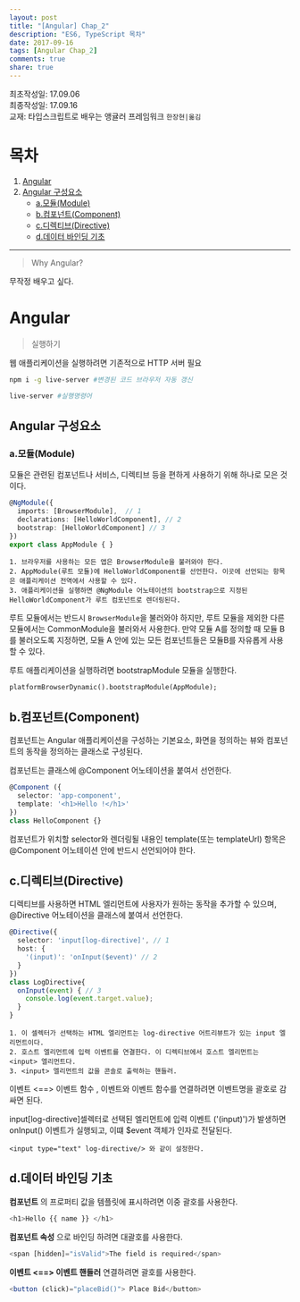 ```yaml
---
layout: post
title: "[Angular] Chap_2"
description: "ES6, TypeScript 목차"
date: 2017-09-16
tags: [Angular Chap_2]
comments: true
share: true
---
```

최초작성일: 17.09.06  
최종작성일: 17.09.16  
교재: 타입스크립트로 배우는 앵귤러 프레임워크 `한장현|옮김`

# 목차  

1. [Angular](#Angular)  
2. [Angular 구성요소](#Angular-구성요소)  
    - [a.모듈(Module)](a-모듈-Module-)
    - [b.컴포넌트(Component)](b-컴포넌트(Component))  
    - [c.디렉티브(Directive)](c-디렉티브-Directive-)
    - [d.데이터 바인딩 기초](d-데이터-바인딩-기초)  

---
> Why Angular?  

무작정 배우고 싶다.  

# Angular  

> 실행하기  

웹 애플리케이션을 실행하려면 기존적으로 HTTP 서버 필요  

```sh
npm i -g live-server #변경된 코드 브라우저 자동 갱신  

live-server #실행명령어
```

## Angular 구성요소  

### a.모듈(Module)  

모듈은 관련된 컴포넌트나 서비스, 디렉티브 등을 편하게 사용하기 위해 하나로 모은 것이다.  

```ts
@NgModule({
  imports: [BrowserModule],  // 1
  declarations: [HelloWorldComponent], // 2
  bootstrap: [HelloWorldComponent] // 3
})
export class AppModule { }
```

`1. 브라우저를 사용하는 모든 앱은 BrowserModule을 불러와야 한다.`  
`2. AppModule(루트 모듈)에 HelloWorldComponent를 선언한다. 이곳에 선언되는 항목은 애플리케이션 전역에서 사용할 수 있다.`  
`3. 애플리케이션을 실행하면 @NgModule 어노테이션의 bootstrap으로 지정된 HelloWorldComponent가 루트 컴포넌트로 렌더링된다.`  

루트 모듈에서는 반드시 `BrowserModule`을 불러와야 하지만, 루트 모듈을 제외한 다른 모듈에서는 CommonModule을 불러와서 사용한다. 만약 모듈 A를 정의할 때 모듈 B를 불러오도록 지정하면, 모듈 A 안에 있는 모든 컴포넌트들은 모듈B를 자유롭게 사용할 수 있다.  

루트 애플리케이션을 실행하려면 bootstrapModule 모듈을 실행한다.  

`platformBrowserDynamic().bootstrapModule(AppModule);`  

## b.컴포넌트(Component)  

컴포넌트는 Angular 애플리케이션을 구성하는 기본요소, 화면을 정의하는 뷰와 컴포넌트의 동작을 정의하는 클래스로 구성된다.  

컴포넌트는 클래스에 @Component 어노테이션을 붙여서 선언한다.  

```ts
@Component ({
  selector: 'app-component',
  template: '<h1>Hello !</h1>'
})
class HelloComponent {}
```

컴포넌트가 위치할 selector와 렌더링될 내용인 template(또는 templateUrl) 항목은 @Component 어노테이션 안에 반드시 선언되어야 한다.  

## c.디렉티브(Directive)  

디렉티브를 사용하면 HTML 엘리먼트에 사용자가 원하는 동작을 추가할 수 있으며, @Directive 어노테이션을 클래스에 붙여서 선언한다.

```ts
@Directive({
  selector: 'input[log-directive]', // 1
  host: {
    '(input)': 'onInput($event)' // 2
  }
})
class LogDirective{
  onInput(event) { // 3  
    console.log(event.target.value);
  }
}
```

`1. 이 셀렉터가 선택하는 HTML 엘리먼트는 log-directive 어트리뷰트가 있는 input 엘리먼트이다.`  
`2. 호스트 엘리먼트에 입력 이벤트를 연결한다. 이 디렉티브에서 호스트 엘리먼트는 <input> 엘리먼트다.`  
`3. <input> 엘리먼트의 값을 콘솔로 출력하는 핸들러.`  

이벤트 <==> 이벤트 함수 , 이벤트와 이벤트 함수를 연결하려면 이벤트명을 괄호로 감싸면 된다.  

input[log-directive]셀렉터로 선택된 엘리먼트에 입력 이벤트 ('(input)')가 발생하면 onInput() 이벤트가 실행되고, 이떄 $event 객체가 인자로 전달된다.  

`<input type="text" log-directive/> 와 같이 설정한다.`  

## d.데이터 바인딩 기초   

**컴포넌트** 의 프로퍼티 값을 템플릿에 표시하려면 이중 괄호를 사용한다.  
```ts
<h1>Hello {{ name }} </h1>
```  

**컴포넌트 속성** 으로 바인딩 하려면 대괄호를 사용한다.  
```ts
<span [hidden]="isValid">The field is required</span>    
```

**이벤트 <==> 이벤트 핸들러** 연결하려면 괄호를 사용한다.  
```ts
<button (click)="placeBid()"> Place Bid</button>
```

